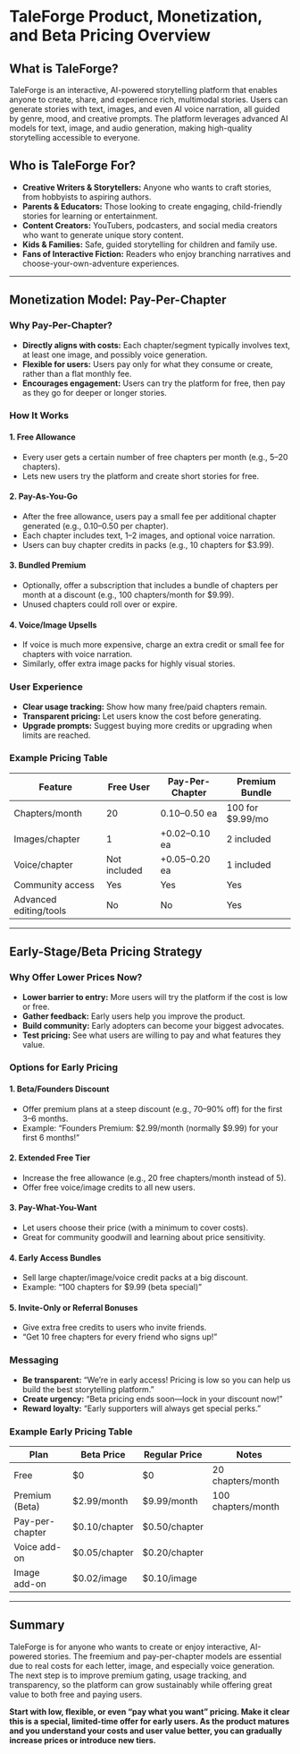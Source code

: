 # TaleForge Product, Monetization, and Beta Pricing Overview

## What is TaleForge?

TaleForge is an interactive, AI-powered storytelling platform that enables anyone to create, share, and experience rich, multimodal stories. Users can generate stories with text, images, and even AI voice narration, all guided by genre, mood, and creative prompts. The platform leverages advanced AI models for text, image, and audio generation, making high-quality storytelling accessible to everyone.

## Who is TaleForge For?

- **Creative Writers & Storytellers:** Anyone who wants to craft stories, from hobbyists to aspiring authors.
- **Parents & Educators:** Those looking to create engaging, child-friendly stories for learning or entertainment.
- **Content Creators:** YouTubers, podcasters, and social media creators who want to generate unique story content.
- **Kids & Families:** Safe, guided storytelling for children and family use.
- **Fans of Interactive Fiction:** Readers who enjoy branching narratives and choose-your-own-adventure experiences.

---

## Monetization Model: Pay-Per-Chapter

### Why Pay-Per-Chapter?
- **Directly aligns with costs:** Each chapter/segment typically involves text, at least one image, and possibly voice generation.
- **Flexible for users:** Users pay only for what they consume or create, rather than a flat monthly fee.
- **Encourages engagement:** Users can try the platform for free, then pay as they go for deeper or longer stories.

### How It Works

#### 1. Free Allowance
- Every user gets a certain number of free chapters per month (e.g., 5–20 chapters).
- Lets new users try the platform and create short stories for free.

#### 2. Pay-As-You-Go
- After the free allowance, users pay a small fee per additional chapter generated (e.g., $0.10–$0.50 per chapter).
- Each chapter includes text, 1–2 images, and optional voice narration.
- Users can buy chapter credits in packs (e.g., 10 chapters for $3.99).

#### 3. Bundled Premium
- Optionally, offer a subscription that includes a bundle of chapters per month at a discount (e.g., 100 chapters/month for $9.99).
- Unused chapters could roll over or expire.

#### 4. Voice/Image Upsells
- If voice is much more expensive, charge an extra credit or small fee for chapters with voice narration.
- Similarly, offer extra image packs for highly visual stories.

### User Experience
- **Clear usage tracking:** Show how many free/paid chapters remain.
- **Transparent pricing:** Let users know the cost before generating.
- **Upgrade prompts:** Suggest buying more credits or upgrading when limits are reached.

### Example Pricing Table

| Feature                | Free User         | Pay-Per-Chapter | Premium Bundle      |
|------------------------|------------------|-----------------|--------------------|
| Chapters/month         | 20               | $0.10–$0.50 ea  | 100 for $9.99/mo   |
| Images/chapter         | 1                | +$0.02–$0.10 ea | 2 included         |
| Voice/chapter          | Not included     | +$0.05–$0.20 ea | 1 included         |
| Community access       | Yes              | Yes             | Yes                |
| Advanced editing/tools | No               | No              | Yes                |

---

## Early-Stage/Beta Pricing Strategy

### Why Offer Lower Prices Now?
- **Lower barrier to entry:** More users will try the platform if the cost is low or free.
- **Gather feedback:** Early users help you improve the product.
- **Build community:** Early adopters can become your biggest advocates.
- **Test pricing:** See what users are willing to pay and what features they value.

### Options for Early Pricing

#### 1. Beta/Founders Discount
- Offer premium plans at a steep discount (e.g., 70–90% off) for the first 3–6 months.
- Example: “Founders Premium: $2.99/month (normally $9.99) for your first 6 months!”

#### 2. Extended Free Tier
- Increase the free allowance (e.g., 20 free chapters/month instead of 5).
- Offer free voice/image credits to all new users.

#### 3. Pay-What-You-Want
- Let users choose their price (with a minimum to cover costs).
- Great for community goodwill and learning about price sensitivity.

#### 4. Early Access Bundles
- Sell large chapter/image/voice credit packs at a big discount.
- Example: “100 chapters for $9.99 (beta special)”

#### 5. Invite-Only or Referral Bonuses
- Give extra free credits to users who invite friends.
- “Get 10 free chapters for every friend who signs up!”

### Messaging
- **Be transparent:** “We’re in early access! Pricing is low so you can help us build the best storytelling platform.”
- **Create urgency:** “Beta pricing ends soon—lock in your discount now!”
- **Reward loyalty:** “Early supporters will always get special perks.”

### Example Early Pricing Table

| Plan                | Beta Price      | Regular Price   | Notes                        |
|---------------------|-----------------|-----------------|------------------------------|
| Free                | $0              | $0              | 20 chapters/month            |
| Premium (Beta)      | $2.99/month     | $9.99/month     | 100 chapters/month           |
| Pay-per-chapter     | $0.10/chapter   | $0.50/chapter   |                              |
| Voice add-on        | $0.05/chapter   | $0.20/chapter   |                              |
| Image add-on        | $0.02/image     | $0.10/image     |                              |

---

## Summary

TaleForge is for anyone who wants to create or enjoy interactive, AI-powered stories. The freemium and pay-per-chapter models are essential due to real costs for each letter, image, and especially voice generation. The next step is to improve premium gating, usage tracking, and transparency, so the platform can grow sustainably while offering great value to both free and paying users.

**Start with low, flexible, or even “pay what you want” pricing. Make it clear this is a special, limited-time offer for early users. As the product matures and you understand your costs and user value better, you can gradually increase prices or introduce new tiers.** 